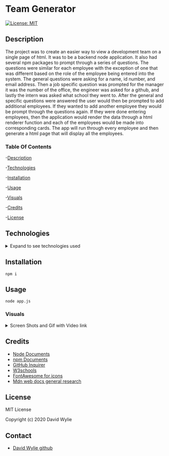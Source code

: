 # Team Generator

[![License: MIT](https://img.shields.io/badge/License-MIT-yellow.svg)](https://opensource.org/licenses/MIT)

## Description 

The project was to create an easier way to view a development team on a single page of html.  It was to be a backend node application.  It also had several npm packages to prompt through a series of questions. The questions were similar for each employee with the exception of one that was different based on the role of the employee being entered into the system.  The general questions were asking for a name, id number, and email address. Then a job specific question was prompted for the manager it was the number of the office, the engineer was asked for a github, and lastly the intern was asked what school they went to.  After the general and specific questions were answered the user would then be prompted to add additional employees. If they wanted to add another employee they would be prompt through the questions again.  If they were done entering employees, then the application would render the data through a html renderer function and each of the employees would be made into corresponding cards. The app will run through every employee and then generate a html page that will display all the employees.

### Table Of Contents

-[Description](#Description)

-[Technologies](#Technologies)

-[Installation](#Installation)
   
-[Usage](#Usage)

-[Visuals](#Visuals)

-[Credits](#Credits)

-[License](#License) 

## Technologies

<details>
<summary>Expand to see technologies used</summary>

### Javascript



### CSS

I made use of all the bootstraps classes to style the html.

### HTML

All the html was provided. I add some additional spacing, and style provided by bootstrap.

</details>

## Installation
    
    npm i

## Usage

    node app.js

### Visuals

<details>
<summary>Screen Shots and Gif with Video link</summary>



</details>

## Credits

* [Node Documents](https://nodejs.org/api/index.html)
* [npm Documents](https://www.npmjs.com/)
* [GitHub Inquirer](https://github.com/SBoudrias/Inquirer.js#readme)
* [W3schools](https://www.w3schools.com/default.asp)
* [FontAwesome for icons ](https://fontawesome.com/v3.2.1/icons/) 
* [Mdn web docs general research](https://developer.mozilla.org/en-US/)

## License

MIT License

Copyright (c) 2020 David Wylie

## Contact

* [David Wylie github](https://github.com/wyliedavid1984)